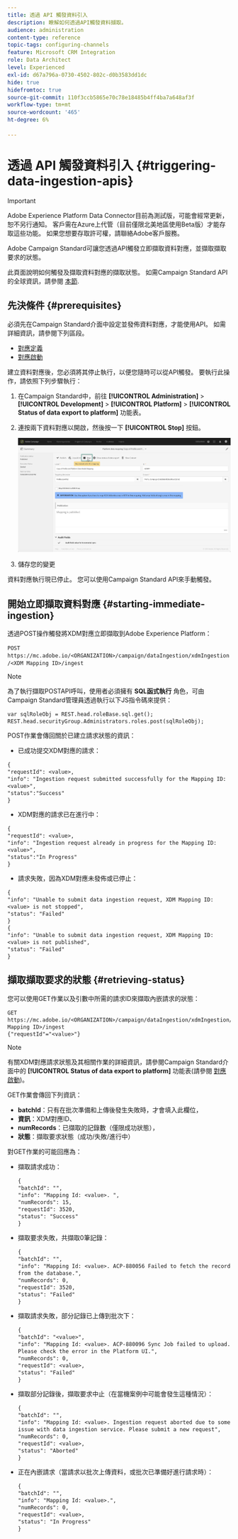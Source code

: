 ```yaml
---
title: 透過 API 觸發資料引入
description: 瞭解如何透過API觸發資料擷取。
audience: administration
content-type: reference
topic-tags: configuring-channels
feature: Microsoft CRM Integration
role: Data Architect
level: Experienced
exl-id: d67a796a-0730-4502-802c-d0b3583dd1dc
hide: true
hidefromtoc: true
source-git-commit: 110f3ccb5865e70c78e18485b4ff4ba7a648af3f
workflow-type: tm+mt
source-wordcount: '465'
ht-degree: 6%

---
```


# 透過 API 觸發資料引入 {#triggering-data-ingestion-apis}

>[!IMPORTANT]
>
>Adobe Experience Platform Data Connector目前為測試版，可能會經常更新，恕不另行通知。 客戶需在Azure上代管（目前僅限北美地區使用Beta版）才能存取這些功能。 如果您想要存取許可權，請聯絡Adobe客戶服務。

Adobe Campaign Standard可讓您透過API觸發立即擷取資料對應，並擷取擷取要求的狀態。

此頁面說明如何觸發及擷取資料對應的擷取狀態。 如需Campaign Standard API的全球資訊，請參閱 [本節](../../api/using/get-started-apis.md).

## 先決條件 {#prerequisites}

必須先在Campaign Standard介面中設定並發佈資料對應，才能使用API。 如需詳細資訊，請參閱下列區段。

* [對應定義](../../integrating/using/aep-mapping-definition.md)
* [對應啟動](../../integrating/using/aep-mapping-activation.md)

建立資料對應後，您必須將其停止執行，以便您隨時可以從API觸發。 要執行此操作，請依照下列步驟執行：

1. 在Campaign Standard中，前往 **[!UICONTROL Administration]** > **[!UICONTROL Development]** > **[!UICONTROL Platform]** > **[!UICONTROL Status of data export to platform]** 功能表。

1. 連按兩下資料對應以開啟，然後按一下 **[!UICONTROL Stop]** 按鈕。

   ![](assets/aep_datamapping_stop.png)

1. 儲存您的變更

資料對應執行現已停止。 您可以使用Campaign Standard API來手動觸發。

## 開始立即擷取資料對應 {#starting-immediate-ingestion}

透過POST操作觸發將XDM對應立即擷取到Adobe Experience Platform：

`POST https://mc.adobe.io/<ORGANIZATION>/campaign/dataIngestion/xdmIngestion/<XDM Mapping ID>/ingest`

>[!NOTE]
>
>為了執行擷取POSTAPI呼叫，使用者必須擁有 **SQL函式執行** 角色，可由Campaign Standard管理員透過執行以下JS指令碼來提供：
>
>```
>var sqlRoleObj = REST.head.roleBase.sql.get();
>REST.head.securityGroup.Administrators.roles.post(sqlRoleObj);
>```
>

POST作業會傳回關於已建立請求狀態的資訊：

* 已成功提交XDM對應的請求：

```
{
"requestId": <value>,
"info": "Ingestion request submitted successfully for the Mapping ID: <value>",
"status":"Success"
}
```

* XDM對應的請求已在進行中：

```
{
"requestId": <value>,
"info": "Ingestion request already in progress for the Mapping ID: <value>",
"status":"In Progress"
}
```

* 請求失敗，因為XDM對應未發佈或已停止：

```
{
"info": "Unable to submit data ingestion request, XDM Mapping ID: <value> is not stopped",
"status": "Failed"
}
{
"info": "Unable to submit data ingestion request, XDM Mapping ID: <value> is not published",
"status": "Failed"
}
```

## 擷取擷取要求的狀態 {#retrieving-status}

您可以使用GET作業以及引數中所需的請求ID來擷取內嵌請求的狀態：

```
GET https://mc.adobe.io/<ORGANIZATION>/campaign/dataIngestion/xdmIngestion/<XDM Mapping ID>/ingest
{"requestId"="<value>"}
```

>[!NOTE]
>
>有關XDM對應請求狀態及其相關作業的詳細資訊，請參閱Campaign Standard介面中的 **[!UICONTROL Status of data export to platform]** 功能表(請參閱 [對應啟動](../../integrating/using/aep-mapping-activation.md))。

GET作業會傳回下列資訊：

* **batchId**：只有在批次準備和上傳後發生失敗時，才會填入此欄位，
* **資訊**：XDM對應ID、
* **numRecords**：已擷取的記錄數（僅限成功狀態），
* **狀態**：擷取要求狀態（成功/失敗/進行中）

對GET作業的可能回應為：

* 擷取請求成功：

  ```
  {
  "batchId": "",
  "info": "Mapping Id: <value>. ",
  "numRecords": 15,
  "requestId": 3520,
  "status": "Success"
  }
  ```

* 擷取要求失敗，共擷取0筆記錄：

  ```
  {
  "batchId": "",
  "info": "Mapping Id: <value>. ACP-880056 Failed to fetch the record from the database.",
  "numRecords": 0,
  "requestId": 3520,
  "status": "Failed"
  }
  ```

* 擷取請求失敗，部分記錄已上傳到批次下：

  ```
  {
  "batchId": "<value>",
  "info": "Mapping Id: <value>. ACP-880096 Sync Job failed to upload. Please check the error in the Platform UI.",
  "numRecords": 0,
  "requestId": <value>,
  "status": "Failed"
  }
  ```

* 擷取部分記錄後，擷取要求中止（在當機案例中可能會發生這種情況）：

  ```
  {
  "batchId": "",
  "info": "Mapping Id: <value>. Ingestion request aborted due to some issue with data ingestion service. Please submit a new request",
  "numRecords": 0,
  "requestId": <value>,
  "status": "Aborted"
  }
  ```

* 正在內嵌請求（當請求以批次上傳資料，或批次已準備好進行請求時）：

  ```
  {
  "batchId": "",
  "info": "Mapping Id: <value>.",
  "numRecords": 0,
  "requestId": <value>,
  "status": "In Progress"
  }
  ```

